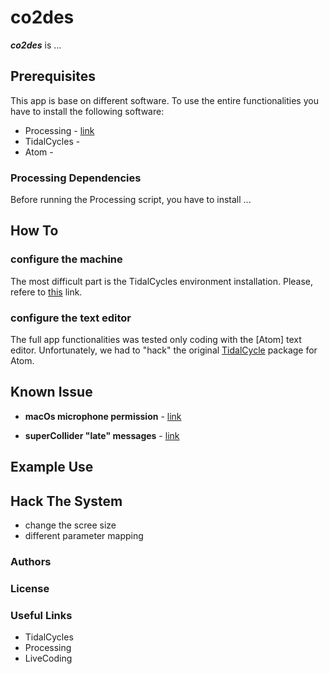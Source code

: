 # **co2des**

**_co2des_** is ...

## **Prerequisites**
This app is base on different software. To use the entire functionalities you have to install the following software:
+ Processing - [link]()
+ TidalCycles -
+ Atom -

### Processing Dependencies
Before running the Processing script, you have to install ...


## **How To**
### configure the machine
The most difficult part is the TidalCycles environment installation.
Please, refere to [this]() link.
### configure the text editor
The full app functionalities was tested only coding with the [Atom] text editor.
Unfortunately, we had to "hack" the original [TidalCycle]() package for Atom.

## Known Issue
+ **macOs microphone permission** - [link](https://github.com/processing/processing-sound/issues/51#issuecomment-622929461)

+ **superCollider "late" messages** - [link](https://github.com/musikinformatik/SuperDirt/blob/develop/superdirt_startup.scd)

## Example Use

## Hack The System
+ change the scree size
+ different parameter mapping


### Authors

### License

### Useful Links

+ TidalCycles
+ Processing
+ LiveCoding
